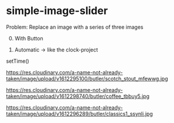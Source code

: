 # simple-image-slider

Problem: Replace an image with a series of three images

0. With Button

1. Automatic -> like the clock-project

setTime()

https://res.cloudinary.com/a-name-not-already-taken/image/upload/v1612295100/butler/scotch_stout_mfewwg.jpg

https://res.cloudinary.com/a-name-not-already-taken/image/upload/v1612298740/butler/coffee_tbbuy5.jpg

https://res.cloudinary.com/a-name-not-already-taken/image/upload/v1612296289/butler/classics1_ssynli.jpg
